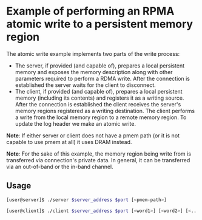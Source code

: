 Example of performing an RPMA atomic write to a persistent memory region
===

The atomic write example implements two parts of the write process:
- The server, if provided (and capable of), prepares a local persistent memory
and exposes the memory description along with other parameters required to perform
a RDMA write. After the connection is established the server waits for the client to disconnect.
- The client, if provided (and capable of), prepares a local persistent memory
(including its contents) and registers it as a writing source.
After the connection is established the client receives the server's memory regions registered
as a writing destination. The client performs a write from the local memory region to a remote memory region.
To update the log header we make an atomic write.

**Note**: If either server or client does not have a pmem path (or it is not
capable to use pmem at all) it uses DRAM instead.

**Note**: For the sake of this example, the memory region being write from is
transferred via connection's private data. In general, it can be transferred via
an out-of-band or the in-band channel.

## Usage

```bash
[user@server]$ ./server $server_address $port [<pmem-path>]
```

```bash
[user@client]$ ./client $server_address $port [<word1>] [<word2>] [<...>]
```

